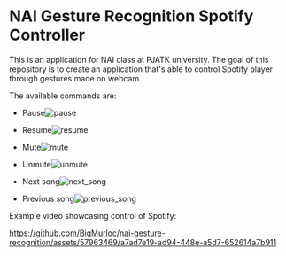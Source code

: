 # NAI Gesture Recognition Spotify Controller

This is an application for NAI class at PJATK university. 
The goal of this repository is to create an application that's able to control Spotify player through gestures made on webcam. 

The available commands are: 
- Pause![pause](https://github.com/BigMurloc/nai-gesture-recognition/assets/57963469/a532a787-fef7-4993-a104-38687ca793fb)

- Resume![resume](https://github.com/BigMurloc/nai-gesture-recognition/assets/57963469/eccafe83-e4f4-43a7-9ac1-24a725a468e1)

- Mute![mute](https://github.com/BigMurloc/nai-gesture-recognition/assets/57963469/22692bea-028f-4546-b7f8-99799f1a8a67)

- Unmute![unmute](https://github.com/BigMurloc/nai-gesture-recognition/assets/57963469/10b06038-02b2-4d48-bff3-99b5fccf2686)

- Next song![next_song](https://github.com/BigMurloc/nai-gesture-recognition/assets/57963469/c8d17353-0a23-42f0-8856-2577f25b7f82)

- Previous song![previous_song](https://github.com/BigMurloc/nai-gesture-recognition/assets/57963469/56d2c2d4-0293-42f5-8417-28dc4899ca99)

Example video showcasing control of Spotify: 


https://github.com/BigMurloc/nai-gesture-recognition/assets/57963469/a7ad7e19-ad94-448e-a5d7-652614a7b911

